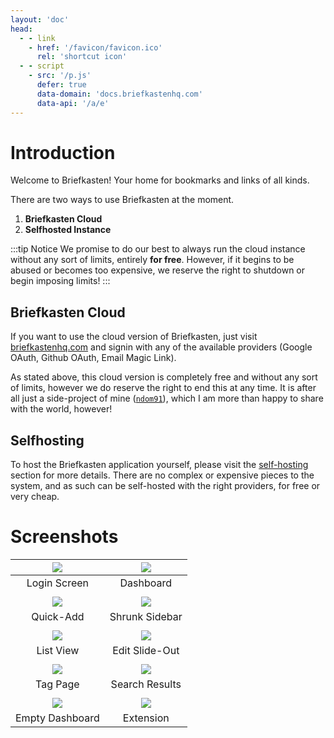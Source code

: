 ```yaml
---
layout: 'doc'
head:
  - - link
    - href: '/favicon/favicon.ico'
      rel: 'shortcut icon'
  - - script
    - src: '/p.js'
      defer: true
      data-domain: 'docs.briefkastenhq.com'
      data-api: '/a/e'
---
```


# Introduction

Welcome to Briefkasten! Your home for bookmarks and links of all kinds.

There are two ways to use Briefkasten at the moment.

1. **Briefkasten Cloud**
2. **Selfhosted Instance**

:::tip Notice
We promise to do our best to always run the cloud instance without any sort of limits, entirely **for free**. However, if it begins to be abused or becomes too expensive, we reserve the right to shutdown or begin imposing limits!
:::

## Briefkasten Cloud

If you want to use the cloud version of Briefkasten, just visit [briefkastenhq.com](https://briefkastenhq.com) and signin with any of the available providers (Google OAuth, Github OAuth, Email Magic Link).

As stated above, this cloud version is completely free and without any sort of limits, however we do reserve the right to end this at any time. It is after all just a side-project of mine ([`ndom91`](https://ndo.dev)), which I am more than happy to share with the world, however!

## Selfhosting

To host the Briefkasten application yourself, please visit the [self-hosting](/docs/self-hosting) section for more details. There are no complex or expensive pieces to the system, and as such can be self-hosted with the right providers, for free or very cheap.

# Screenshots

| [![](/screenshots/app0.png)](/screenshots/app0.png) |       [![](/screenshots/app1.png)](/screenshots/app1.png)       |
| :-------------------------------------------------: | :-------------------------------------------------------------: |
|                    Login Screen                     |                            Dashboard                            |
|                                                     |                                                                 |
| [![](/screenshots/app2.png)](/screenshots/app2.png) |       [![](/screenshots/app3.png)](/screenshots/app3.png)       |
|                      Quick-Add                      |                         Shrunk Sidebar                          |
|                                                     |                                                                 |
| [![](/screenshots/app4.png)](/screenshots/app4.png) |       [![](/screenshots/app5.png)](/screenshots/app5.png)       |
|                      List View                      |                         Edit Slide-Out                          |
|                                                     |                                                                 |
| [![](/screenshots/app6.png)](/screenshots/app6.png) |       [![](/screenshots/app7.png)](/screenshots/app7.png)       |
|                      Tag Page                       |                         Search Results                          |
|                                                     |                                                                 |
| [![](/screenshots/app8.png)](/screenshots/app8.png) | [![](/screenshots/extension1.png)](/screenshots/extension1.png) |
|                   Empty Dashboard                   |                            Extension                            |
